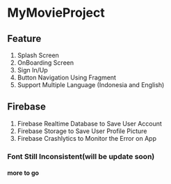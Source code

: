 # MyMovieProject

## Feature
1. Splash Screen
2. OnBoarding Screen
3. Sign In/Up
4. Button Navigation Using Fragment
5. Support Multiple Language (Indonesia and English)

## Firebase
1. Firebase Realtime Database to Save User Account
2. Firebase Storage to Save User Profile Picture
3. Firebase Crashlytics to Monitor the Error on App
### Font Still Inconsistent(will be update soon)

#### more to go
